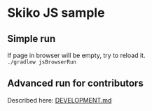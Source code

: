 # Skiko JS sample

## Simple run

If page in browser will be empty, try to reload it.  
`./gradlew jsBrowserRun`

## Advanced run for contributors

Described here: [DEVELOPMENT.md](../../DEVELOPMENT.md)
